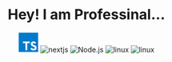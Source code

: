 <h1 align="center"> Hey! I am Professinal...</h1>

<p align="center">
  <img src="https://raw.githubusercontent.com/devicons/devicon/master/icons/typescript/typescript-original.svg" alt="typescript" width="40" height="40"/>  
  <img src="https://cdn.worldvectorlogo.com/logos/nextjs-2.svg" alt="nextjs" width="40" height="40"/>   
  <img  src="https://profilinator.rishav.dev/skills-assets/nodejs-original-wordmark.svg" alt="Node.js" height="40" /> 
  <img src="https://docs.nestjs.com/assets/logo-small.svg" alt="linux" width="40" height="40"/>
  <img src="https://docs.soliditylang.org/en/v0.8.11/_static/logo.svg" alt="linux" width="40" height="40"/>
  
</p>

